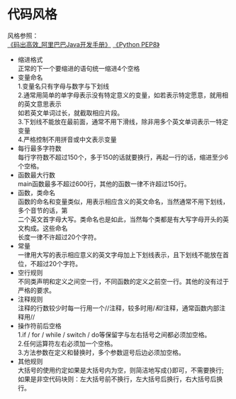 # 代码风格  
风格参照：  
[《码出高效_阿里巴巴Java开发手册》](https://github.com/chjw8016/alibaba-java-style-guide)
[《Python PEP8》](https://www.python.org/dev/peps/pep-0008/)  
+ 缩进格式  
正常的下一个要缩进的语句统一缩进4个空格  
+ 变量命名  
1.变量名只有字母与数字与下划线  
2.通常用简单的单字母表示没有特定意义的变量，如若表示特定愿意，就用相的英文意思表示  
如若英文单词过长，就截取相应片段。  
3.下划线不能放在最前面，通常不用下滑线，除非用多个英文单词表示一特定变量  
4.严格控制不用拼音或中文表示变量  
+ 每行最多字符数  
每行字符数不超过150个，多于150的话就要换行，再起一行的话，缩进至少6个空格。  
+ 函数最大行数  
main函数最多不超过600行，其他的函数一律不许超过150行。  
+ 函数，类命名  
函数的命名和变量类似，用表示相应含义的英文命名，当然通常不用下划线，多个音节的话，第  
二个英文首字母大写。类命名也是如此，当然每个类都是有大写字母开头的英文构成。这些命名  
长度一律不许超过20个字符。  
+ 常量  
一律用大写的表示相应意义的英文字母加上下划线表示，且下划线不能放在首位，不超过20个字符。  
+ 空行规则  
不同类声明和定义之间空一行，不同函数的定义之前空一行。其他的没有过于严格的要求。  
+ 注释规则  
注释的行数较少时每一行用一个//注释，较多时用/*和*/注释，通常函数内部注释用//  
+ 操作符前后空格  
1.if / for / while / switch / do等保留字与左右括号之间都必须加空格。  
2.任何运算符左右必须加一个空格。  
3.方法参数在定义和替换时，多个参数逗号后边必须加空格。  
+ 其他规则  
大括号的使用约定如果是大括号内为空，则简洁地写成{}即可，不需要换行;  
如果是非空代码块则：左大括号前不换行，左大括号后换行，右大括号后换行。  
